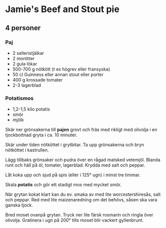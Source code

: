# Jamie's Beef and Stout pie

## 4 personer

### Paj

-   2 selleristjälkar
-   2 morötter
-   2 gula lökar
-   500-700 g nötkött (t ex högrev eller fransyska)
-   50 cl Guinness eller annan stout eller porter
-   400 g krossade tomater
-   2-3 lagerblad

### Potatismos

-   1,2-1,5 kilo potatis
-   smör
-   mjölk

Skär ner grönsakerna till **pajen** grovt och fräs med rikligt med
olivolja i en tjockbottnad gryta i ca. 10 minuter.

Skär under tiden nötköttet i grytbitar. Ta upp grönsakerna och bryn
nötköttet i kastrullen.

Lägg tillbaks grönsaker och pudra över en rågad matsked vetemjöl. Blanda
runt och häll på öl, tomater, lagerblad. Krydda med salt och peppar.

Låt koka upp och sjud på spis (eller i 125° ugn) i minst tre timmar.

Skala **potatis** och gör ett stadigt mos med mycket smör.

När grytan kokat klart kan du ev. smaka av med lite worcestershiresås,
salt och peppar. Red med lite maizenaredning om det behövs, såsen ska
vara ganska tjock.

Bred moset ovanpå grytan. Tryck ner lite färsk rosmarin och ringla över
olivolja. Gratinera i ugn på 200° tills moset blir vackert gyllenbrunt.
